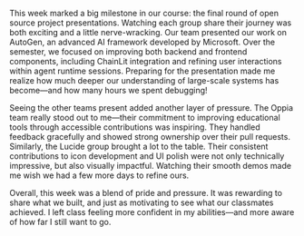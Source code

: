 This week marked a big milestone in our course: the final round of open source project presentations. Watching each group share their journey was both exciting and a little nerve-wracking. Our team presented our work on AutoGen, an advanced AI framework developed by Microsoft. Over the semester, we focused on improving both backend and frontend components, including ChainLit integration and refining user interactions within agent runtime sessions. Preparing for the presentation made me realize how much deeper our understanding of large-scale systems has become—and how many hours we spent debugging!

Seeing the other teams present added another layer of pressure. The Oppia team really stood out to me—their commitment to improving educational tools through accessible contributions was inspiring. They handled feedback gracefully and showed strong ownership over their pull requests. Similarly, the Lucide group brought a lot to the table. Their consistent contributions to icon development and UI polish were not only technically impressive, but also visually impactful. Watching their smooth demos made me wish we had a few more days to refine ours.

Overall, this week was a blend of pride and pressure. It was rewarding to share what we built, and just as motivating to see what our classmates achieved. I left class feeling more confident in my abilities—and more aware of how far I still want to go.


